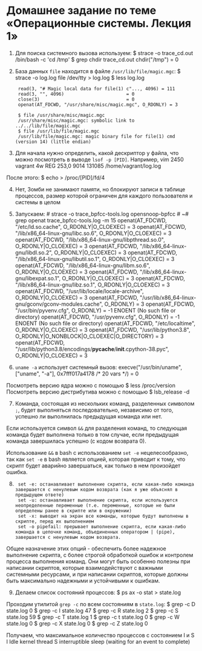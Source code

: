 # Домашнее задание по теме «Операционные системы. Лекция 1»  

1. Для поиска системного вызова используем:
        $ strace -o trace_cd.out /bin/bash -c 'cd /tmp'
        $ grep chdir trace_cd.out 
        chdir("/tmp")                           = 0


2. База данных `file` находится в файле `/usr/lib/file/magic.mgc`:
        $ strace -o log.log file /dev/tty > log.log
        $ less log.log
	  
        read(3, "# Magic local data for file(1) c"..., 4096) = 111
        read(3, "", 4096)                       = 0
        close(3)                                = 0
        openat(AT_FDCWD, "/usr/share/misc/magic.mgc", O_RDONLY) = 3 

        $ file /usr/share/misc/magic.mgc
        /usr/share/misc/magic.mgc: symbolic link to ../../lib/file/magic.mgc
        $ file /usr/lib/file/magic.mgc
        /usr/lib/file/magic.mgc: magic binary file for file(1) cmd (version 14) (little endian)


3. Для начала нужно определить, какой дескриптор у файла, что можно посмотреть в выводе `lsof -p [PID]`. Например, 
        vim    2450 vagrant    4w   REG  253,0     9014 131085 /home/vagrant/log.log


После этого:
        $ echo > /proc/[PID]/fd/4

4. Нет, Зомби не занимают памяти, но блокируют записи в таблице процессов, размер которой ограничен для каждого пользователя и системы в целом

5. Запускаем:
        # strace -o trace_bpfcc-tools.log opensnoop-bpfcc
        # ~# grep openat trace_bpfcc-tools.log -m 15
        openat(AT_FDCWD, "/etc/ld.so.cache", O_RDONLY|O_CLOEXEC) = 3
        openat(AT_FDCWD, "/lib/x86_64-linux-gnu/libc.so.6", O_RDONLY|O_CLOEXEC) = 3
        openat(AT_FDCWD, "/lib/x86_64-linux-gnu/libpthread.so.0", O_RDONLY|O_CLOEXEC) = 3
        openat(AT_FDCWD, "/lib/x86_64-linux-gnu/libdl.so.2", O_RDONLY|O_CLOEXEC) = 3
        openat(AT_FDCWD, "/lib/x86_64-linux-gnu/libutil.so.1", O_RDONLY|O_CLOEXEC) = 3
        openat(AT_FDCWD, "/lib/x86_64-linux-gnu/libm.so.6", O_RDONLY|O_CLOEXEC) = 3
        openat(AT_FDCWD, "/lib/x86_64-linux-gnu/libexpat.so.1", O_RDONLY|O_CLOEXEC) = 3
        openat(AT_FDCWD, "/lib/x86_64-linux-gnu/libz.so.1", O_RDONLY|O_CLOEXEC) = 3
        openat(AT_FDCWD, "/usr/lib/locale/locale-archive", O_RDONLY|O_CLOEXEC) = 3
        openat(AT_FDCWD, "/usr/lib/x86_64-linux-gnu/gconv/gconv-modules.cache", O_RDONLY) = 3
        openat(AT_FDCWD, "/usr/bin/pyvenv.cfg", O_RDONLY) = -1 ENOENT (No such file or directory)
        openat(AT_FDCWD, "/usr/pyvenv.cfg", O_RDONLY) = -1 ENOENT (No such file or directory)
        openat(AT_FDCWD, "/etc/localtime", O_RDONLY|O_CLOEXEC) = 3
        openat(AT_FDCWD, "/usr/lib/python3.8", O_RDONLY|O_NONBLOCK|O_CLOEXEC|O_DIRECTORY) = 3
        openat(AT_FDCWD, "/usr/lib/python3.8/encodings/__pycache__/__init__.cpython-38.pyc", O_RDONLY|O_CLOEXEC) = 3

6. `uname -a` использует системный вызов:
        execve("/usr/bin/uname", ["uname", "-a"], 0x7fff017a4178 /* 20 vars */) = 0

Посмотреть версию ядра можно с помощью 
        $ less /proc/version
Посмотреть версию дистрибутива можно с помощью
        $ lsb_release -d
        

7. Команда, состоящая из нескольких команд, разделенных символом `;`, будет выполняться последовательно, независимо от того, успешно ли выполнилась предыдущая команда или нет.  

Если используется символ `&&` для разделения команд, то следующая команда будет выполнена только в том случае, если предыдущая команда завершилась успешно (с кодом возврата 0).  

Использование `&&` в bash с использованием `set -e` нецелесообразно, так как `set -e` в bash является опцией, которая приводит к тому, что скрипт будет аварийно завершаться, как только в нем произойдет ошибка.

8. 
        set -e: останавливает выполнение скрипта, если какая-либо команда завершается с ненулевым кодом возврата (как я уже объяснял в предыдущем ответе)
        set -u: останавливает выполнение скрипта, если используются неопределенные переменные (т.е. переменные, которые не были определены ранее в скрипте или в окружении)
        set -x: выводит на экран все команды, которые будут выполнены в скрипте, перед их выполнением
        set -o pipefail: прерывает выполнение скрипта, если какая-либо команда в цепочке команд, объединенных оператором | (pipe), завершается с ненулевым кодом возврата.

Общее назначение этих опций - обеспечить более надежное выполнение скрипта, с более строгой обработкой ошибок и контролем процесса выполнения команд. Они могут быть особенно полезны при написании скриптов, которые взаимодействуют с важными системными ресурсами, и при написании скриптов, которые должны быть максимально надежными и устойчивыми к ошибкам.  

9. Делаем список состояний процессов:
        $ ps ax -o stat > state.log

Проходим утилитой `grep -c` по всем состояниям в `state.log`:
        $ grep -c D state.log
        0
        $ grep -c I state.log
        47
        $ grep -c R state.log
        2
        $ grep -c S state.log
        59
        $ grep -c T state.log
        1
        $ grep -c t state.log
        0
        $ grep -c W state.log
        0
        $ grep -c X state.log
        0
        $ grep -c Z state.log
        0

Получаем, что максимальное количество процессов с состоянием I и S
        I    Idle kernel thread
        S    interruptible sleep (waiting for an event to complete)

















